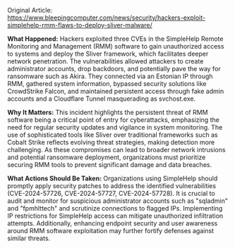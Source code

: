 Original Article: https://www.bleepingcomputer.com/news/security/hackers-exploit-simplehelp-rmm-flaws-to-deploy-sliver-malware/

**What Happened:**
Hackers exploited three CVEs in the SimpleHelp Remote Monitoring and Management (RMM) software to gain unauthorized access to systems and deploy the Sliver framework, which facilitates deeper network penetration. The vulnerabilities allowed attackers to create administrator accounts, drop backdoors, and potentially pave the way for ransomware such as Akira. They connected via an Estonian IP through RMM, gathered system information, bypassed security solutions like CrowdStrike Falcon, and maintained persistent access through fake admin accounts and a Cloudflare Tunnel masquerading as svchost.exe.

**Why It Matters:**
This incident highlights the persistent threat of RMM software being a critical point of entry for cyberattacks, emphasizing the need for regular security updates and vigilance in system monitoring. The use of sophisticated tools like Sliver over traditional frameworks such as Cobalt Strike reflects evolving threat strategies, making detection more challenging. As these compromises can lead to broader network intrusions and potential ransomware deployment, organizations must prioritize securing RMM tools to prevent significant damage and data breaches.

**What Actions Should Be Taken:**
Organizations using SimpleHelp should promptly apply security patches to address the identified vulnerabilities (CVE-2024-57726, CVE-2024-57727, CVE-2024-57728). It is crucial to audit and monitor for suspicious administrator accounts such as "sqladmin" and "fpmhlttech" and scrutinize connections to flagged IPs. Implementing IP restrictions for SimpleHelp access can mitigate unauthorized infiltration attempts. Additionally, enhancing endpoint security and user awareness around RMM software exploitation may further fortify defenses against similar threats.